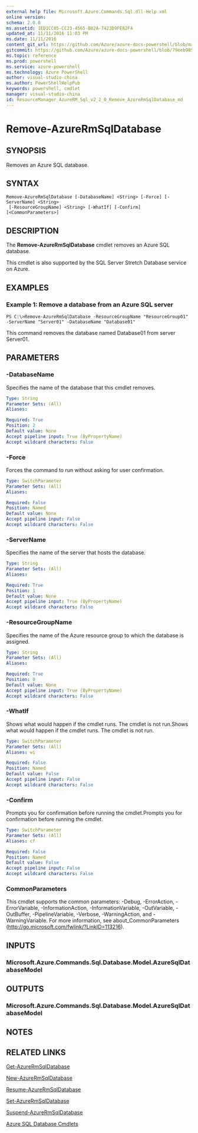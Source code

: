 ```yaml
---
external help file: Microsoft.Azure.Commands.Sql.dll-Help.xml
online version: 
schema: 2.0.0
ms.assetid: 1ED1CC05-CC23-4565-B82A-7423D9FE82F4
updated_at: 11/11/2016 11:03 PM
ms.date: 11/11/2016
content_git_url: https://github.com/Azure/azure-docs-powershell/blob/master/azureps-cmdlets-docs/ResourceManager/AzureRM.Sql/v2.2.0/Remove-AzureRmSqlDatabase.md
gitcommit: https://github.com/Azure/azure-docs-powershell/blob/79eeb985ea480979357fb4695832a0c3d29a48bf/azureps-cmdlets-docs/ResourceManager/AzureRM.Sql/v2.2.0/Remove-AzureRmSqlDatabase.md
ms.topic: reference
ms.prod: powershell
ms.service: azure-powershell
ms.technology: Azure PowerShell
author: visual-studio-china
ms.author: PowerShellHelpPub
keywords: powershell, cmdlet
manager: visual-studio-china
id: ResourceManager_AzureRM_Sql_v2_2_0_Remove_AzureRmSqlDatabase_md
---
```


# Remove-AzureRmSqlDatabase

## SYNOPSIS
Removes an Azure SQL database.

## SYNTAX

```
Remove-AzureRmSqlDatabase [-DatabaseName] <String> [-Force] [-ServerName] <String>
 [-ResourceGroupName] <String> [-WhatIf] [-Confirm] [<CommonParameters>]
```

## DESCRIPTION
The **Remove-AzureRmSqlDatabase** cmdlet removes an Azure SQL database.

This cmdlet is also supported by the SQL Server Stretch Database service on Azure.

## EXAMPLES

### Example 1: Remove a database from an Azure SQL server
```
PS C:\>Remove-AzureRmSqlDatabase -ResourceGroupName "ResourceGroup01" -ServerName "Server01" -DatabaseName "Database01"
```

This command removes the database named Database01 from server Server01.

## PARAMETERS

### -DatabaseName
Specifies the name of the database that this cmdlet removes.

```yaml
Type: String
Parameter Sets: (All)
Aliases: 

Required: True
Position: 2
Default value: None
Accept pipeline input: True (ByPropertyName)
Accept wildcard characters: False
```

### -Force
Forces the command to run without asking for user confirmation.

```yaml
Type: SwitchParameter
Parameter Sets: (All)
Aliases: 

Required: False
Position: Named
Default value: None
Accept pipeline input: False
Accept wildcard characters: False
```

### -ServerName
Specifies the name of the server that hosts the database.

```yaml
Type: String
Parameter Sets: (All)
Aliases: 

Required: True
Position: 1
Default value: None
Accept pipeline input: True (ByPropertyName)
Accept wildcard characters: False
```

### -ResourceGroupName
Specifies the name of the Azure resource group to which the database is assigned.

```yaml
Type: String
Parameter Sets: (All)
Aliases: 

Required: True
Position: 0
Default value: None
Accept pipeline input: True (ByPropertyName)
Accept wildcard characters: False
```

### -WhatIf
Shows what would happen if the cmdlet runs.
The cmdlet is not run.Shows what would happen if the cmdlet runs.
The cmdlet is not run.

```yaml
Type: SwitchParameter
Parameter Sets: (All)
Aliases: wi

Required: False
Position: Named
Default value: False
Accept pipeline input: False
Accept wildcard characters: False
```

### -Confirm
Prompts you for confirmation before running the cmdlet.Prompts you for confirmation before running the cmdlet.

```yaml
Type: SwitchParameter
Parameter Sets: (All)
Aliases: cf

Required: False
Position: Named
Default value: False
Accept pipeline input: False
Accept wildcard characters: False
```

### CommonParameters
This cmdlet supports the common parameters: -Debug, -ErrorAction, -ErrorVariable, -InformationAction, -InformationVariable, -OutVariable, -OutBuffer, -PipelineVariable, -Verbose, -WarningAction, and -WarningVariable. For more information, see about_CommonParameters (http://go.microsoft.com/fwlink/?LinkID=113216).

## INPUTS

### Microsoft.Azure.Commands.Sql.Database.Model.AzureSqlDatabaseModel

## OUTPUTS

### Microsoft.Azure.Commands.Sql.Database.Model.AzureSqlDatabaseModel

## NOTES

## RELATED LINKS

[Get-AzureRmSqlDatabase](xref:ResourceManager/AzureRM.Sql/v2.2.0/Get-AzureRmSqlDatabase.md)

[New-AzureRmSqlDatabase](xref:ResourceManager/AzureRM.Sql/v2.2.0/New-AzureRmSqlDatabase.md)

[Resume-AzureRmSqlDatabase](xref:ResourceManager/AzureRM.Sql/v2.2.0/Resume-AzureRmSqlDatabase.md)

[Set-AzureRmSqlDatabase](xref:ResourceManager/AzureRM.Sql/v2.2.0/Set-AzureRmSqlDatabase.md)

[Suspend-AzureRmSqlDatabase](xref:ResourceManager/AzureRM.Sql/v2.2.0/Suspend-AzureRmSqlDatabase.md)

[Azure SQL Database Cmdlets](xref:ResourceManager/AzureRM.Sql/v2.2.0/AzureRM.Sql.md)


